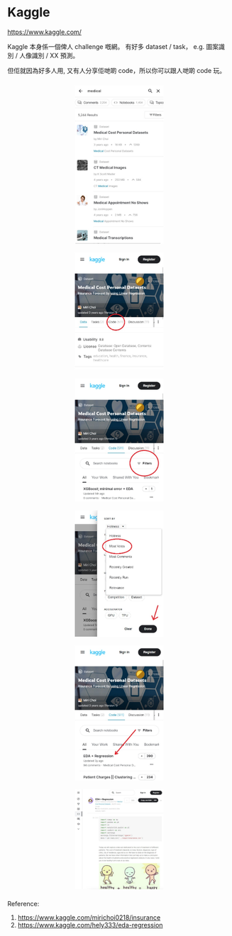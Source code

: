 # Kaggle

https://www.kaggle.com/

Kaggle 本身係一個俾人 challenge 嘅網。
有好多 dataset / task， e.g. 圖案識別 / 人像識別 / XX 預測。

但佢就因為好多人用, 又有人分享佢哋啲 code，所以你可以跟人哋啲 code 玩。

<span style="width:100%;display:flex;flex-direction:column">
    <img src="./imgs/001.jpeg" style="max-width:200px;margin:auto;padding:10px">
    <img src="./imgs/002.jpeg" style="max-width:200px;margin:auto;padding:10px">
    <img src="./imgs/003.jpeg" style="max-width:200px;margin:auto;padding:10px">
    <img src="./imgs/004.jpeg" style="max-width:200px;margin:auto;padding:10px">
    <img src="./imgs/005.jpeg" style="max-width:200px;margin:auto;padding:10px">
    <img src="./imgs/006.jpeg" style="max-width:200px;margin:auto;padding:10px">

</span>

Reference:

1. https://www.kaggle.com/mirichoi0218/insurance
2. https://www.kaggle.com/hely333/eda-regression

